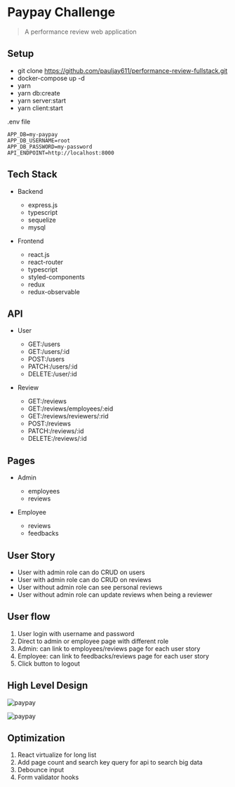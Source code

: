 # Paypay Challenge

> A performance review web application

## Setup

- git clone https://github.com/pauljay611/performance-review-fullstack.git
- docker-compose up -d
- yarn
- yarn db:create
- yarn server:start
- yarn client:start

.env file

```
APP_DB=my-paypay
APP_DB_USERNAME=root
APP_DB_PASSWORD=my-password
API_ENDPOINT=http://localhost:8000
```

## Tech Stack

- Backend

  - express.js
  - typescript
  - sequelize
  - mysql

- Frontend

  - react.js
  - react-router
  - typescript
  - styled-components
  - redux
  - redux-observable

## API

- User

  - GET:/users
  - GET:/users/:id
  - POST:/users
  - PATCH:/users/:id
  - DELETE:/user/:id

- Review

  - GET:/reviews
  - GET:/reviews/employees/:eid
  - GET:/reviews/reviewers/:rid
  - POST:/reviews
  - PATCH:/reviews/:id
  - DELETE:/reviews/:id

## Pages

- Admin

  - employees
  - reviews

- Employee

  - reviews
  - feedbacks

## User Story

- User with admin role can do CRUD on users
- User with admin role can do CRUD on reviews
- User without admin role can see personal reviews
- User without admin role can update reviews when being a reviewer

## User flow

1. User login with username and password
2. Direct to admin or employee page with different role
3. Admin: can link to employees/reviews page for each user story
4. Employee: can link to feedbacks/reviews page for each user story
5. Click button to logout

## High Level Design

![paypay](https://i.imgur.com/J53UFAa.png)

![paypay](https://i.imgur.com/kVUDDaW.png)

## Optimization

1. React virtualize for long list
2. Add page count and search key query for api to search big data
3. Debounce input
4. Form validator hooks
